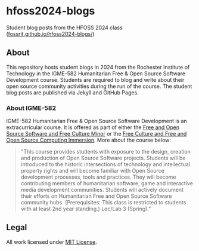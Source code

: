hfoss2024-blogs
===============

Student blog posts from the HFOSS 2024 class ([fossrit.github.io/hfoss2024-blogs/](https://fossrit.github.io/hfoss2024-blogs/))


## About

This repository hosts student blogs in 2024 from the Rochester Institute of Technology in the IGME-582 Humanitarian Free & Open Source Software Development course.
Students are required to blog and write about their open source community activities during the run of the course.
The student blog posts are published via Jekyll and GitHub Pages.

### About IGME-582

IGME-582 Humanitarian Free & Open Source Software Development is an extracurricular course.
It is offered as part of either the [Free and Open Source Software and Free Culture Minor](https://www.rit.edu/study/free-and-open-source-software-and-free-culture-minor) or the [
Free Culture and Free and Open Source Computing Immersion](https://www.rit.edu/study/free-culture-and-free-and-open-source-computing-immersion).
More about the course below:

> "This course provides students with exposure to the design, creation and production of Open Source Software projects.
> Students will be introduced to the historic intersections of technology and intellectual property rights and will become familiar with Open Source development processes, tools and practices.
> They will become contributing members of humanitarian software, game and interactive media development communities.
> Students will actively document their efforts on Humanitarian Free and Open Source Software community hubs.
> (Prerequisites: This class is restricted to students with at least 2nd year standing.) Lec/Lab 3 (Spring)."


## Legal

All work licensed under [MIT License](https://github.com/FOSSRIT/hfoss2024-blogs/blob/main/LICENSE.txt).
